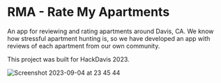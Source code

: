 # RMA - Rate My Apartments

An app for reviewing and rating apartments around Davis, CA. We know how stressful apartment hunting is, so we have developed an app with reviews of each apartment from our own community.

This project was built for HackDavis 2023.

![Screenshot 2023-09-04 at 23 45 44](https://github.com/kaitlynlie/rma/assets/87097847/22ff5cf8-ba15-4cba-a9a5-12d857982373)
